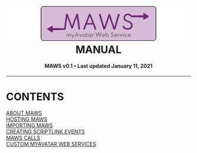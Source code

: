 ﻿<!--
  Software manual template (b210104)
  https://github.com/APrettyCoolProgram/my-development-environment/tree/master/templates/documentation
-->

<h1 align="center">

  <img src="../../resources/asset/img/logo/maws-logo-800x150.png" alt="myAvatar Web Service logo" width="800">
  <br>
  MANUAL
  <br>

</h1>

<h4 align="center">

  MAWS v0.1&nbsp;&bull;&nbsp;Last updated January 11, 2021

</h4>

***

# CONTENTS
[ABOUT MAWS](manual-about-maws.md)<br>
[HOSTING MAWS](manual-hosting-maws.md)<br>
[IMPORTING MAWS](manual-importing-maws.md)<br>
[CREATING SCRIPTLINK EVENTS](manual-creating-scriptlink-events.md)<br>
[MAWS CALLS](manual-maws-calls.md)<br>
[CUSTOM MYAVATAR WEB SERVICES](manual-custom-myavatar-web-services.md)
